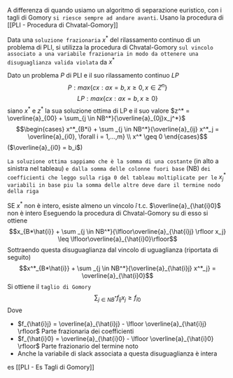 A differenza di quando usiamo un algoritmo di separazione euristico, con i tagli di Gomory `si riesce sempre ad andare avanti`. Usano la procedura di [[PLI - Procedura di Chvatal-Gomory]]

Data una `soluzione frazionaria` $x^*$ del rilassamento continuo di un problema di PLI, si utilizza la procedura di Chvatal-Gomory `sul vincolo associato a una variabile frazionaria in modo da ottenere una disuguaglianza valida violata` da $x^*$

Dato un problema $P$ di PLI e il suo rilassamento continuo $LP$
$$P: max\{cx : ax = b, x\geq 0, x \in Z^n\}$$
$$LP: max\{cx : ax = b, x\geq 0\}$$
siano $x^*$ e $z^*$ la sua soluzione ottima di LP e il suo valore 
$z^* = \overline{a}_{00} + \sum_{j \in NB^*}{\overline{a}_{0j}x_j^*}$
$$\begin{cases} x^*_{B*i} + \sum _{j \in NB^*}{\overline{a}_{ij} x^*_j = \overline{a}_{i0}, \forall i = 1,...,m} \\ x^* \geq 0 \end{cases}$$
($\overline{a}_{i0} = b_i$)

`La soluzione ottima sappiamo che è la somma di una costante` (in alto a sinistra nel tableau) `e dalla somma delle colonne fuori base` (NB) `dei coefficienti che leggo sulla riga 0 del tableau moltiplicate per le` $x^*_j$ `variabili in base piu la somma delle altre deve dare il termine nodo della riga`

SE $x^*$ non è intero, esiste almeno un vincolo $\hat{i}$ t.c. $\overline{a}_{\hat{i}0}$ non è intero
Eseguendo la procedura di Chvatal-Gomory su di esso si ottiene
$$x_{B*\hat{i}} + \sum _{j \in NB^*}{\lfloor\overline{a}_{\hat{i}j} \rfloor x_j} \leq \lfloor\overline{a}_{\hat{i}0}\rfloor$$
Sottraendo questa disuguaglianza dal vincolo di uguaglianza (riportata di seguito) 
$$x^*_{B*\hat{i}} + \sum _{j \in NB^*}{\overline{a}_{\hat{i}j} x^*_j} = \overline{a}_{\hat{i}0}$$
Si ottiene il `taglio di Gomory`
$$\sum _{j \in NB^*}{f_{\hat{i}j}x_j \geq f_{\hat{i}0}}$$
Dove 
- $f_{\hat{i}j} = \overline{a}_{\hat{i}j} - \lfloor \overline{a}_{\hat{i}j} \rfloor$ Parte frazionaria dei coefficienti
- $f_{\hat{i}0} = \overline{a}_{\hat{i}0} - \lfloor \overline{a}_{\hat{i}0} \rfloor$ Parte frazionario del termine noto
- Anche la variabile di slack associata a questa disuguaglianza è intera

es [[PLI - Es Tagli di Gomory]]